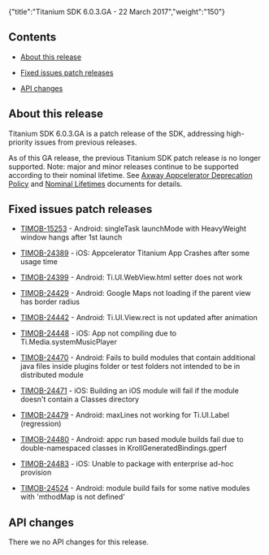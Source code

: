 {"title":"Titanium SDK 6.0.3.GA - 22 March 2017","weight":"150"}

## Contents

* [About this release](#about-this-release)

* [Fixed issues patch releases](#fixed-issues-patch-releases)

* [API changes](#api-changes)

## About this release

Titanium SDK 6.0.3.GA is a patch release of the SDK, addressing high-priority issues from previous releases.

As of this GA release, the previous Titanium SDK patch release is no longer supported. Note: major and minor releases continue to be supported according to their nominal lifetime. See [Axway Appcelerator Deprecation Policy](/docs/appc/AMPLIFY_Appcelerator_Services_Overview/Axway_Appcelerator_Deprecation_Policy/) and [Nominal Lifetimes](/docs/appc/AMPLIFY_Appcelerator_Services_Overview/Axway_Appcelerator_Product_Lifecycle/#nominal-lifetimes) documents for details.

## Fixed issues patch releases

* [TIMOB-15253](https://jira.appcelerator.org/browse/TIMOB-15253) - Android: singleTask launchMode with HeavyWeight window hangs after 1st launch

* [TIMOB-24389](https://jira.appcelerator.org/browse/TIMOB-24389) - iOS: Appcelerator Titanium App Crashes after some usage time

* [TIMOB-24399](https://jira.appcelerator.org/browse/TIMOB-24399) - Android: Ti.UI.WebView.html setter does not work

* [TIMOB-24429](https://jira.appcelerator.org/browse/TIMOB-24429) - Android: Google Maps not loading if the parent view has border radius

* [TIMOB-24442](https://jira.appcelerator.org/browse/TIMOB-24442) - Android: Ti.UI.View.rect is not updated after animation

* [TIMOB-24448](https://jira.appcelerator.org/browse/TIMOB-24448) - iOS: App not compiling due to Ti.Media.systemMusicPlayer

* [TIMOB-24470](https://jira.appcelerator.org/browse/TIMOB-24470) - Android: Fails to build modules that contain additional java files inside plugins folder or test folders not intended to be in distributed module

* [TIMOB-24471](https://jira.appcelerator.org/browse/TIMOB-24471) - iOS: Building an iOS module will fail if the module doesn't contain a Classes directory

* [TIMOB-24479](https://jira.appcelerator.org/browse/TIMOB-24479) - Android: maxLines not working for Ti.UI.Label (regression)

* [TIMOB-24480](https://jira.appcelerator.org/browse/TIMOB-24480) - Android: appc run based module builds fail due to double-namespaced classes in KrollGeneratedBindings.gperf

* [TIMOB-24483](https://jira.appcelerator.org/browse/TIMOB-24483) - iOS: Unable to package with enterprise ad-hoc provision

* [TIMOB-24524](https://jira.appcelerator.org/browse/TIMOB-24524) - Android: module build fails for some native modules with 'mthodMap is not defined'

## API changes

There we no API changes for this release.
